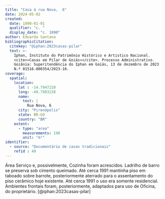```yaml
---
title: "Casa à rua Nova,  6"
date: 2024-05-02
created:
  date: 1890-01-01
  qualifier: "c. "
  display_date: "c. 1890"
author: Eduarda Santana
bibliographicCitation:
  citekey: "@iphan:2023casas-pilar"
  text: >-
    Iphan, Instituto do Patrimônio Histórico e Artistico Nacional.
    <cite>«Casas em Pilar de Goiás»</cite>. Processo Administrativo.
    Goiânia: Superitendência do Iphan em Goiás, 13 de dezembro de 2023.
    N.º 01516.000354/2023-10.
coverage:
  spatial:
    location:
      lat : -14.7947220
      long: -49.7983238
      name:
        text: |
          Rua Nova, 6
      city: "Pirenópolis"
      state: BR-GO
      country: "BR"
    extent:
      - type: "area"
        measurements: 198
        unit: "m²"
identifier:
  - source: "Documentário de casas tradicionais"
    refid : 49
---
```


Área Serviço e, possivelmente, Cozinha foram acrescidos. Ladrilho de
barro se preserva sob cimento queimado. Até cerca 1991 mantinha piso em
taboado sobre barrote, posteriormente aterrado para o assentamento do
piso cerâmico hoje existente. Até cerca 1991 o uso era somente
residencial. Ambientes frontais foram, posteriormente, adaptados para
uso de Oficina, do proprietário. [@iphan:2023casas-pilar]

